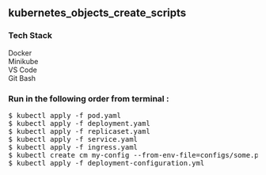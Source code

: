## kubernetes_objects_create_scripts

### Tech Stack
Docker <br/>
Minikube <br/>
VS Code <br/>
Git Bash <br/>

### Run in the following order from terminal :

<pre>
$ kubectl apply -f pod.yaml
$ kubectl apply -f deployment.yaml
$ kubectl apply -f replicaset.yaml
$ kubectl apply -f service.yaml
$ kubectl apply -f ingress.yaml
$ kubectl create cm my-config --from-env-file=configs/some.properties
$ kubectl apply -f deployment-configuration.yml
</pre><br/>
